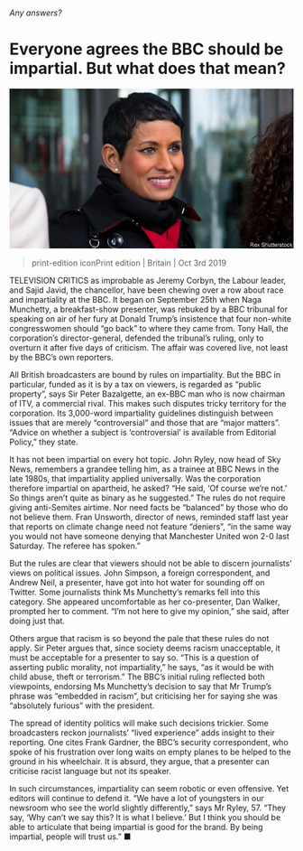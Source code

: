 ###### Any answers?

# Everyone agrees the BBC should be impartial. But what does that mean? 

![image](images/20191005_BRP001_0.jpg) 

> print-edition iconPrint edition | Britain | Oct 3rd 2019 

TELEVISION CRITICS as improbable as Jeremy Corbyn, the Labour leader, and Sajid Javid, the chancellor, have been chewing over a row about race and impartiality at the BBC. It began on September 25th when Naga Munchetty, a breakfast-show presenter, was rebuked by a BBC tribunal for speaking on air of her fury at Donald Trump’s insistence that four non-white congresswomen should “go back” to where they came from. Tony Hall, the corporation’s director-general, defended the tribunal’s ruling, only to overturn it after five days of criticism. The affair was covered live, not least by the BBC’s own reporters. 

All British broadcasters are bound by rules on impartiality. But the BBC in particular, funded as it is by a tax on viewers, is regarded as “public property”, says Sir Peter Bazalgette, an ex-BBC man who is now chairman of ITV, a commercial rival. This makes such disputes tricky territory for the corporation. Its 3,000-word impartiality guidelines distinguish between issues that are merely “controversial” and those that are “major matters”. “Advice on whether a subject is ‘controversial’ is available from Editorial Policy,” they state. 

It has not been impartial on every hot topic. John Ryley, now head of Sky News, remembers a grandee telling him, as a trainee at BBC News in the late 1980s, that impartiality applied universally. Was the corporation therefore impartial on apartheid, he asked? “He said, ‘Of course we’re not.’ So things aren’t quite as binary as he suggested.” The rules do not require giving anti-Semites airtime. Nor need facts be “balanced” by those who do not believe them. Fran Unsworth, director of news, reminded staff last year that reports on climate change need not feature “deniers”, “in the same way you would not have someone denying that Manchester United won 2-0 last Saturday. The referee has spoken.” 

But the rules are clear that viewers should not be able to discern journalists’ views on political issues. John Simpson, a foreign correspondent, and Andrew Neil, a presenter, have got into hot water for sounding off on Twitter. Some journalists think Ms Munchetty’s remarks fell into this category. She appeared uncomfortable as her co-presenter, Dan Walker, prompted her to comment. “I’m not here to give my opinion,” she said, after doing just that. 

Others argue that racism is so beyond the pale that these rules do not apply. Sir Peter argues that, since society deems racism unacceptable, it must be acceptable for a presenter to say so. “This is a question of asserting public morality, not impartiality,” he says, “as it would be with child abuse, theft or terrorism.” The BBC’s initial ruling reflected both viewpoints, endorsing Ms Munchetty’s decision to say that Mr Trump’s phrase was “embedded in racism”, but criticising her for saying she was “absolutely furious” with the president. 

The spread of identity politics will make such decisions trickier. Some broadcasters reckon journalists’ “lived experience” adds insight to their reporting. One cites Frank Gardner, the BBC’s security correspondent, who spoke of his frustration over long waits on empty planes to be helped to the ground in his wheelchair. It is absurd, they argue, that a presenter can criticise racist language but not its speaker. 

In such circumstances, impartiality can seem robotic or even offensive. Yet editors will continue to defend it. “We have a lot of youngsters in our newsroom who see the world slightly differently,” says Mr Ryley, 57. “They say, ‘Why can’t we say this? It is what I believe.’ But I think you should be able to articulate that being impartial is good for the brand. By being impartial, people will trust us.” ■ 

